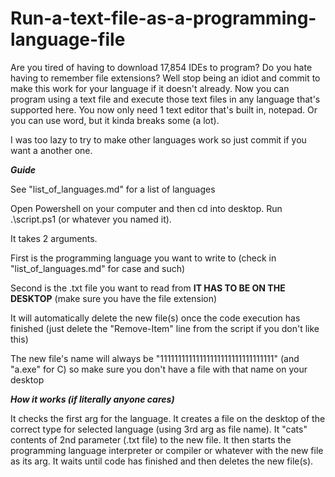 # Run-a-text-file-as-a-programming-language-file

Are you tired of having to download 17,854 IDEs to program? Do you hate having to remember file extensions? Well stop being an idiot and commit to make this work for your language if it doesn't already. Now you can program using a text file and execute those text files in any language that's supported here. You now only need 1 text editor that's built in, notepad. Or you can use word, but it kinda breaks some (a lot).   


I was too lazy to try to make other languages work so just commit if you want a another one.

***Guide***


See "list_of_languages.md" for a list of languages


Open Powershell on your computer and then cd into desktop. Run .\script.ps1 (or whatever you named it).


It takes 2 arguments.


First is the programming language you want to write to (check in "list_of_languages.md" for case and such)


Second is the .txt file you want to read from **IT HAS TO BE ON THE DESKTOP** (make sure you have the file extension)


It will automatically delete the new file(s) once the code execution has finished (just delete the "Remove-Item" line from the script if you don't like this)


The new file's name will always be "11111111111111111111111111111111" (and "a.exe" for C) so make sure you don't have a file with that name on your desktop


***How it works (if literally anyone cares)***

It checks the first arg for the language.
It creates a file on the desktop of the correct type for selected language (using 3rd arg as file name).
It "cats" contents of 2nd parameter (.txt file) to the new file.
It then starts the programming language interpreter or compiler or whatever with the new file as its arg.
It waits until code has finished and then deletes the new file(s).
